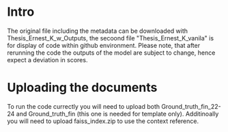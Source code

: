 # Intro
The original file including the metadata can be downloaded with Thesis_Ernest_K_w_Outputs, the secoond file "Thesis_Ernest_K_vanila" is for display of code within github environment. Please note, that after rerunning the code the outputs of the model are subject to change, hence expect a deviation in scores. 

# Uploading the documents
To run the code currectly you will need to upload both Ground_truth_fin_22-24 and Ground_truth_fin (this one is needed for template only). Additinoally you will need to upload faiss_index.zip to use the context reference.  
